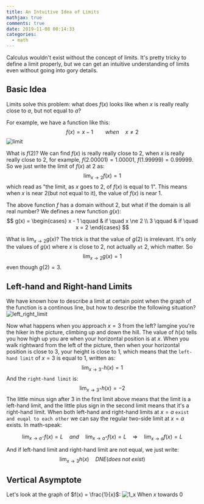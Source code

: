 ```yaml
---
title: An Intuitive Idea of Limits
mathjax: true
comments: true
date: 2019-11-08 00:14:33
categories:
  - math
---
```

Calculus wouldn't exist without the concept of limits. It's pretty tricky to define a limit properly, but we can get an intuitive understanding of limits even without going into gory details.
<!-- more -->
## Basic Idea
Limits solve this problem: what does $f(x)$ looks like when $x$ is really really close to $a$, but not equal to $a$?

For example, we have a function like this:
$$
f(x) = x - 1 \qquad when \quad x \ne 2
$$
![limit](/images/2019-11-06-An-Intuitive-Idea-of-Limits/limit.png)

What is $f(2)$? We can find $f(x)$ is really really close to $2$, when $x$ is really really close to $2$, for example, $f(2.00001) = 1.00001$, $f(1.99999) = 0.99999$. So we just write the limit of $f(x)$ at $2$ as:
$$
\lim_{x \to 2}f(x) = 1
$$
which read as "the limit, as $x$ goes to $2$, of $f(x)$ is equal to $1$".
This means when $x$ is near $2$(but not equal to it), the value of $f(x)$ is near $1$.

The above function $f$ has a domain without $2$, but what if the domain is all real number? We defines a new function $g(x)$:
$$
g(x) = \begin{cases}
x - 1 \qquad & if \quad x \ne 2 \\
3 \qquad & if \quad x = 2
\end{cases}
$$

What is $\lim_{x \to 2}g(x)$? The trick is that the value of $g(2)$ is irrelevant. It's only the values of $g(x)$ where $x$ is close to $2$, not actually `at` 2, which matter. So 
$$
\lim_{x \to 2}g(x) = 1
$$
even though $g(2) = 3$.

## Left-hand and Right-hand Limits
We have known how to describe a limit at certain point when the graph of the function is a continous line, but how to describe the following situation?
![left_right_limit](/images/2019-11-06-An-Intuitive-Idea-of-Limits/left_right_limit.png)

Now what happens when you approach $x = 3$ from the left? Iamgine you're the hiker in the picture, climbing up and down the hill. The value of $h(x)$ tells you how high up you are when your horizontal position is at $x$. When you walk rightward from the left of the picture, then when your horizontal position is close to $3$, your height is close to $1$, which means that the `left-hand limit` of $x = 3$ is equal to $1$, written as:
$$
\lim_{x \to 3^-}h(x) = 1
$$
And the `right-hand limit` is:
$$
\lim_{x \to 3^+}h(x) = -2
$$
The little minus sign after $3$ in the first limit above means that the limit is a left-hand limit, and the little plus sign in the second limit means that it's a right-hand limit.
When both left-hand and right-hand limits at $x = a$ `exist and euqal to each other` we can say the regular two-side limit at $x = a$ exists. In math-speak:

$$
\lim_{x \to a^-}f(x) = L \quad and \quad \lim_{x \to a^+}f(x) = L \quad \Rightarrow \quad \lim_{x \to a}f(x) = L
$$

And if left-hand limit and right-hand limit are not equal, we just write:
$$
\lim_{x \to 3}h(x) \quad DNE (does\;not\;exist)
$$

## Vertical Asymptote
Let's look at the graph of $f(x) = \frac{1}{x}$:
![1_x](/images/2019-11-06-An-Intuitive-Idea-of-Limits/1_x.png)
When $x$ towards $0$
